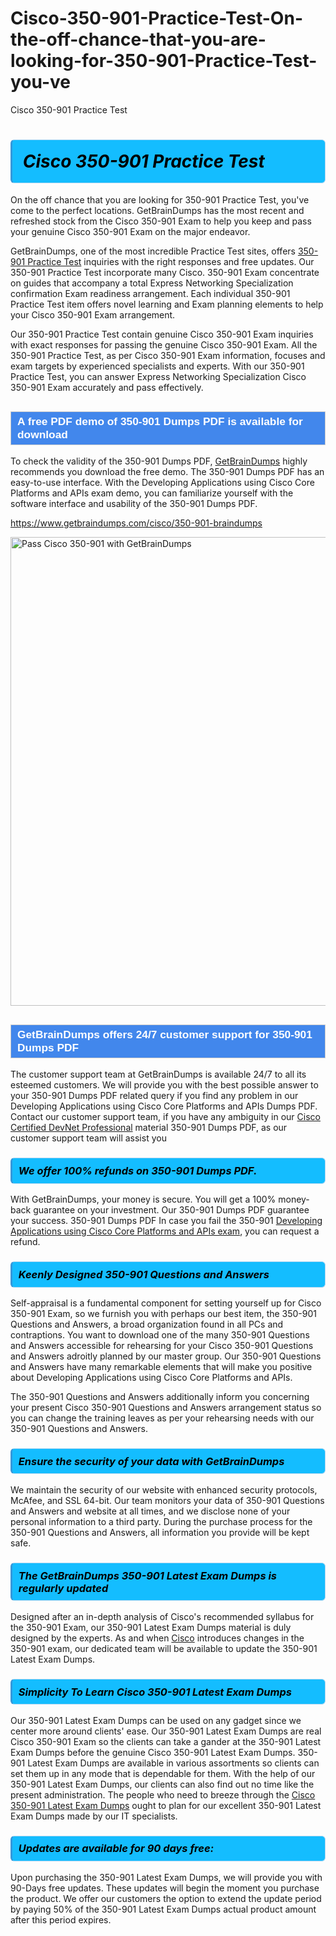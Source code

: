 # Cisco-350-901-Practice-Test-On-the-off-chance-that-you-are-looking-for-350-901-Practice-Test-you-ve
Cisco 350-901 Practice Test 
<h1><strong><span style="display: block; color: #000000; background: #14BDFF; border: 0.5px solid #AED6F1; border-left: 3px solid #3498DB; padding: .6em; border-radius: 6px;">                     <em>Cisco 350-901 <span class="exam_variation">Practice Test</span> </em>                </span></strong>            </h1>                        <p>On the off chance that you are looking for 350-901 <span class="exam_variation">Practice Test</span>, you've come to the perfect locations.             GetBrainDumps has the most recent and refreshed stock from the Cisco 350-901 Exam to help you keep and pass your genuine Cisco 350-901 Exam on the major endeavor.</p>                        <p>GetBrainDumps, one of the most incredible <span class="exam_variation">Practice Test</span> sites, offers <a href="https://www.getbraindumps.com/cisco/350-901-braindumps">350-901 <span class="exam_variation">Practice Test</span></a> inquiries with the right responses and free updates. Our 350-901 <span class="exam_variation">Practice Test</span> incorporate             many Cisco. 350-901 Exam concentrate on guides that accompany a total Express Networking Specialization confirmation Exam readiness arrangement. Each individual             350-901 <span class="exam_variation">Practice Test</span> item offers novel learning and Exam planning elements to help your Cisco 350-901 Exam arrangement.</p>                        <p>Our 350-901 <span class="exam_variation">Practice Test</span> contain genuine Cisco 350-901 Exam inquiries with exact responses for passing the genuine Cisco 350-901 Exam. All the 350-901 <span class="exam_variation">Practice Test</span>,             as per Cisco 350-901 Exam information, focuses and exam targets by experienced specialists and experts. With our 350-901 <span class="exam_variation">Practice Test</span>, you can answer             Express Networking Specialization Cisco 350-901 Exam accurately and pass effectively.</p>                        <h2 style="background: #4287ec; border: 1px solid #cccccc; padding: 5px 10px;">                <span style="color: #ffffff;">                    <span style="font-size: 11pt;">                        <span style="line-height: normal;">                            <span style="font-family: Calibri,sans-serif;">                                <strong>                                    <span style="font-size: 13.0pt;">A free PDF demo of 350-901 <span class="exam_variation2">Dumps PDF</span> is available for download</span>                                </strong>                            </span>                        </span>                    </span>                </span>            </h2>                        <p>To check the validity of the 350-901 <span class="exam_variation2">Dumps PDF</span>, <a href="https://www.getbraindumps.com/">GetBrainDumps</a> highly recommends you download the free demo. The 350-901 <span class="exam_variation2">Dumps PDF</span> has an easy-to-use interface.             With the Developing Applications using Cisco Core Platforms and APIs exam demo, you can familiarize yourself with the software interface and usability of the 350-901 <span class="exam_variation2">Dumps PDF</span>.</p>                        <p><a href="https://www.getbraindumps.com/cisco/350-901-braindumps">https://www.getbraindumps.com/cisco/350-901-braindumps</a></p>                        <p><a href="https://www.getbraindumps.com/"><img src="https://www.getbraindumps.com/images/get-updated-exam-questions-with-discount-getbraindumps.jpg" class="postImage" alt="Pass Cisco 350-901 with GetBrainDumps" width="750"></a></p>                            <h2 style="background: #4287ec; border: 1px solid #cccccc; padding: 5px 10px;">                <span style="color: #ffffff;">                    <span style="font-size: 11pt;">                        <span style="line-height: normal;">                            <span style="font-family: Calibri,sans-serif;">                                <strong>                                    <span style="font-size: 13.0pt;">GetBrainDumps offers 24/7 customer support for 350-901 <span class="exam_variation2">Dumps PDF</span> </span>                                </strong>                            </span>                        </span>                    </span>                </span>            </h2>                        <p>The customer support team at GetBrainDumps is available 24/7 to all its esteemed customers. We will provide you with the best possible answer to your 350-901 <span class="exam_variation2">Dumps PDF</span>            related query if you find any problem in our Developing Applications using Cisco Core Platforms and APIs <span class="exam_variation2">Dumps PDF</span>. Contact our customer support team, if you have any ambiguity in             our <a href="https://www.getbraindumps.com/cisco/cisco-certified-devnet-professional-braindumps.html">Cisco Certified DevNet Professional</a> material 350-901 <span class="exam_variation2">Dumps PDF</span>, as our customer support team will assist you</p>                        <h3>                <strong>                    <span style="display: block; color: #000000; background: #14BDFF; border: 0.5px solid #AED6F1; border-left: 3px solid #3498DB; padding: .6em; border-radius: 6px;">                        <em>We offer 100% refunds on 350-901 <span class="exam_variation2">Dumps PDF</span>.</em>                    </span>                </strong>            </h3>                        <p>With GetBrainDumps, your money is secure. You will get a 100% money-back guarantee on your investment. Our 350-901 <span class="exam_variation2">Dumps PDF</span> guarantee your success.             350-901 <span class="exam_variation2">Dumps PDF</span> In case you fail the 350-901 <a href="https://www.getbraindumps.com/cisco/350-901-braindumps">Developing Applications using Cisco Core Platforms and APIs exam</a>, you can request a refund.</p>                        <h3>                <strong>                    <span style="display: block; color: #000000; background: #14BDFF; border: 0.5px solid #AED6F1; border-left: 3px solid #3498DB; padding: .6em; border-radius: 6px;">                        <em>Keenly Designed 350-901 <span class="exam_variation3">Questions and Answers</span></em>                    </span>                </strong>            </h3>                        <p>Self-appraisal is a fundamental component for setting yourself up for Cisco 350-901 Exam, so we furnish you with perhaps our best item, the 350-901 <span class="exam_variation3">Questions and Answers</span>,             a broad organization found in all PCs and contraptions. You want to download one of the many 350-901 <span class="exam_variation3">Questions and Answers</span> accessible for rehearsing for your             Cisco 350-901 <span class="exam_variation3">Questions and Answers</span> adroitly planned by our master group. Our 350-901 <span class="exam_variation3">Questions and Answers</span> have many remarkable elements that will make you             positive about Developing Applications using Cisco Core Platforms and APIs.</p>                        <p>The 350-901 <span class="exam_variation3">Questions and Answers</span> additionally inform you concerning your present Cisco 350-901 <span class="exam_variation3">Questions and Answers</span> arrangement status so you can change the training             leaves as per your rehearsing needs with our 350-901 <span class="exam_variation3">Questions and Answers</span>.</p>                        <h3>                <strong>                    <span style="display: block; color: #000000; background: #14BDFF; border: 0.5px solid #AED6F1; border-left: 3px solid #3498DB; padding: .6em; border-radius: 6px;">                        <em>Ensure the security of your data with GetBrainDumps </em>                    </span>                </strong>            </h3>                        <p>We maintain the security of our website with enhanced security protocols, McAfee, and SSL 64-bit. Our team monitors your data of 350-901 <span class="exam_variation3">Questions and Answers</span> and website at all times,             and we disclose none of your personal information to a third party. During the purchase process for the 350-901 <span class="exam_variation3">Questions and Answers</span>, all information you provide will be kept safe.</p>                        <h3>                <strong>                    <span style="display: block; color: #000000; background: #14BDFF; border: 0.5px solid #AED6F1; border-left: 3px solid #3498DB; padding: .6em; border-radius: 6px;">                        <em>The GetBrainDumps 350-901 <span class="exam_variation4">Latest Exam Dumps</span> is regularly updated </em>                    </span>                </strong>            </h3>                        <p>Designed after an in-depth analysis of Cisco's recommended syllabus for the 350-901 Exam, our 350-901 <span class="exam_variation4">Latest Exam Dumps</span> material is duly designed by the experts.             As and when <a href="https://www.getbraindumps.com/cisco-braindumps.html">Cisco</a> introduces changes in the 350-901 exam, our dedicated team will be available to update the 350-901 <span class="exam_variation4">Latest Exam Dumps</span>.</p>                        <h3>                <strong>                    <span style="display: block; color: #000000; background: #14BDFF; border: 0.5px solid #AED6F1; border-left: 3px solid #3498DB; padding: .6em; border-radius: 6px;">                        <em>Simplicity To Learn Cisco 350-901 <span class="exam_variation4">Latest Exam Dumps</span></em>                    </span>                </strong>            </h3>                        <p>Our 350-901 <span class="exam_variation4">Latest Exam Dumps</span> can be used on any gadget since we center more around clients' ease. Our 350-901 <span class="exam_variation4">Latest Exam Dumps</span> are real Cisco 350-901 Exam             so the clients can take a gander at the 350-901 <span class="exam_variation4">Latest Exam Dumps</span> before the genuine Cisco 350-901 <span class="exam_variation4">Latest Exam Dumps</span>. 350-901 <span class="exam_variation4">Latest Exam Dumps</span> are available in various assortments             so clients can set them up in any mode that is dependable for them. With the help of our 350-901 <span class="exam_variation4">Latest Exam Dumps</span>, our clients can also find out no time like the present administration.             The people who need to breeze through the <a href="https://www.getbraindumps.com/cisco/350-901-braindumps">Cisco 350-901 <span class="exam_variation4">Latest Exam Dumps</span></a> ought to plan for our excellent 350-901 <span class="exam_variation4">Latest Exam Dumps</span> made by our IT specialists.</p>                        <h3>                <strong>                    <span style="display: block; color: #000000; background: #14BDFF; border: 0.5px solid #AED6F1; border-left: 3px solid #3498DB; padding: .6em; border-radius: 6px;">                        <em>Updates are available for 90 days free:</em>                    </span>                </strong>            </h3>                        <p>Upon purchasing the 350-901 <span class="exam_variation4">Latest Exam Dumps</span>, we will provide you with 90-Days free updates. These updates will begin the moment you purchase the product.             We offer our customers the option to extend the update period by paying 50% of the 350-901 <span class="exam_variation4">Latest Exam Dumps</span> actual product amount after this period expires.</p>                    
